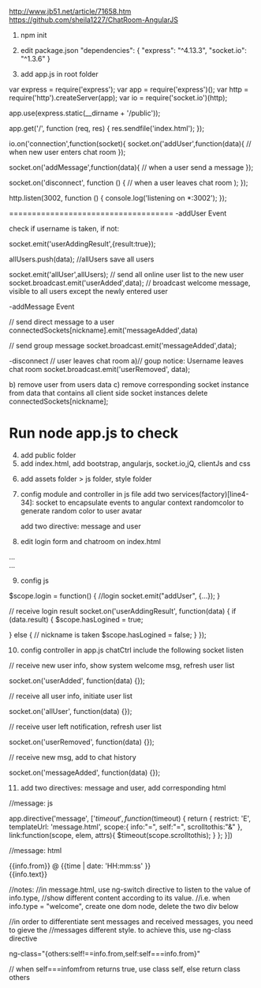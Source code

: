 http://www.jb51.net/article/71658.htm
https://github.com/sheila1227/ChatRoom-AngularJS

1. npm init

2. edit package.json
"dependencies": {
  "express": "^4.13.3",
  "socket.io": "^1.3.6"
 }

3. add app.js in root folder

var express = require('express');
var app = require('express')();
var http = require('http').createServer(app);
var io = require('socket.io')(http);

app.use(express.static(__dirname + '/public'));

app.get('/', function (req, res) {
  res.sendfile('index.html');
});

io.on('connection',function(socket){
  socket.on('addUser',function(data){ // when new user enters chat room
  });

  socket.on('addMessage',function(data){ // when a user send a message
  });
  
  socket.on('disconnect', function () { // when a user leaves chat room
  );
});

http.listen(3002, function () {
  console.log('listening on *:3002');
});

====================================
-addUser Event

check if username is taken, if not:

socket.emit('userAddingResult',{result:true});

allUsers.push(data); //allUsers save all users

socket.emit('allUser',allUsers); // send all online user list to the new user
socket.broadcast.emit('userAdded',data); // broadcast welcome message, visible to all users except the newly entered user

-addMessage Event

// send direct message to a user
connectedSockets[nickname].emit('messageAdded',data)

// send group message
socket.broadcast.emit('messageAdded',data);

-disconnect
// user leaves chat room
a)// goup notice: Username leaves chat room
socket.broadcast.emit('userRemoved', data);

b) remove user from users data
c) remove corresponding socket instance from data that contains all client side socket instances
delete connectedSockets[nickname];

Run node app.js to check
====================================
4. add public folder
5. add index.html, add bootstrap, angularjs, socket.io,jQ, clientJs and css

<!DOCTYPE html>
<html>
<head lang="en">
  <meta charset="UTF-8">
  <title></title>
  <link href="http://cdn.bootcss.com/bootstrap/3.3.5/css/bootstrap.min.css" rel="stylesheet">
  <link rel="stylesheet" href="./assets/style/app.css"/>
  <script src="http://libs.baidu.com/jquery/2.0.0/jquery.min.js"></script>
  <script src="/socket.io/socket.io.js"></script>
  <script src="//cdn.bootcss.com/angular.js/1.4.3/angular.min.js"></script>
  <script src="./assets/js/app.js"></script>
</head>
<body></body>
</html>

6. add assets folder > js folder, style folder
7. config module and controller in js file
	add two services(factory)[line4-34]: socket to encapsulate events to angular context
			  randomcolor to generate random color to user avatar

	add two directive: message and user

8. edit login form and chatroom on index.html

<!-- chat room -->
<div class="chat-room-wrapper" ng-show="hasLogined">
...
</div>
<!-- end of chat room -->

<!-- login form -->
<div class="userform-wrapper" ng-show="!hasLogined">
...
</div>
<!-- end of login form -->

9. config js

 $scope.login = function() { //login
   socket.emit("addUser", {...});
 }

 // receive login result
 socket.on('userAddingResult', function(data) {
   if (data.result) {
     $scope.hasLogined = true;

   } else { // nickname is taken
     $scope.hasLogined = false;
   }
 });

10. config controller in app.js chatCtrl 
include the following socket listen

// receive new user info, show system welcome msg, refresh user list

socket.on('userAdded', function(data) {});

// receive all user info, initiate user list

socket.on('allUser', function(data) {});

// receive user left notification, refresh user list

socket.on('userRemoved', function(data) {});

// receive new msg, add to chat history

socket.on('messageAdded', function(data) {});

11. add two directives: message and user, add corresponding html

//message: js

app.directive('message', ['$timeout',function($timeout) {
  return {
    restrict: 'E',
    templateUrl: 'message.html',
    scope:{
      info:"=",
      self:"=",
      scrolltothis:"&"
    },
    link:function(scope, elem, attrs){
        $timeout(scope.scrolltothis);
    }
  };
}])

//message: html
<div ng-switch on="info.type">
  <!-- welcome msg -->
  <div class="system-notification" ng-switch-when="welcome"></div>
  <!-- leaving msg -->
  <div class="system-notification" ng-switch-when="bye"></div>
  <!-- chat msg -->
  <div class="normal-message" ng-switch-when="normal" ng-class="{others:self!==info.from,self:self===info.from}">
    <div class="name-wrapper">{{info.from}} @ {{time | date: 'HH:mm:ss' }}</div>
    <div class="content-wrapper">{{info.text}}<span class="avatar"></span></div>
  </div>
</div>

//notes:
//in message.html, use ng-switch directive to listen to the value of info.type,
//show different content according to its value.
//i.e. when info.type = "welcome", create one dom node, delete the two div below

//in order to differentiate sent messages and received messages, you need to gieve the 
//messages different style. to achieve this, use ng-class directive

ng-class="{others:self!==info.from,self:self===info.from}"

// when self===infomfrom  returns true, use class self, else return class others

